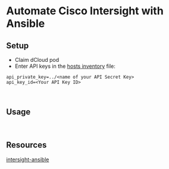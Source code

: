 # Automate Cisco Intersight with Ansible


## Setup

- Claim dCloud pod
- Enter API keys in the [hosts inventory](https://github.com/xanderstevenson/data-center-development/new/main/intersight/ansible-intersight/hosts) file:

```
api_private_key=../<name of your API Secret Key>
api_key_id=<Your API Key ID>
```

<br>

## Usage




<br>



## Resources

[intersight-ansible](https://github.com/CiscoDevNet/intersight-ansible/tree/main)
